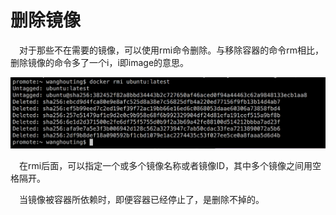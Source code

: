 <h1>删除镜像</h1>
<p>&emsp;对于那些不在需要的镜像，可以使用rmi命令删除。与移除容器的命令rm相比，删除镜像的命令多了一个i，i即image的意思。</p>

<img src="./assets/28.png"/>

<p>&emsp;在rmi后面，可以指定一个或多个镜像名称或者镜像ID，其中多个镜像之间用空格隔开。</p>

<p>&emsp;当镜像被容器所依赖时，即便容器已经停止了，是删除不掉的。</p>







